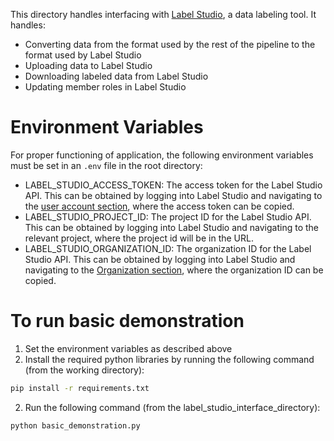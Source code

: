 This directory handles interfacing with 
[Label Studio](https://labelstud.io/), a data labeling tool. It handles:
- Converting data from the format used by the rest of the pipeline to the format
  used by Label Studio
- Uploading data to Label Studio
- Downloading labeled data from Label Studio
- Updating member roles in Label Studio

# Environment Variables
For proper functioning of application, the following environment variables must be set in an `.env` file in the root directory:

- LABEL_STUDIO_ACCESS_TOKEN: The access token for the Label Studio API. This can be
  obtained by logging into Label Studio and navigating to the [user account section](https://app.heartex.com/user/account), where the access token can be copied.
- LABEL_STUDIO_PROJECT_ID: The project ID for the Label Studio API. This can be
  obtained by logging into Label Studio and navigating to the relevant project, where the project id will be in the URL.
- LABEL_STUDIO_ORGANIZATION_ID: The organization ID for the Label Studio API. This can
  be obtained by logging into Label Studio and navigating to the [Organization section](https://app.heartex.com/organization?page=1), where the organization ID can be copied.

# To run basic demonstration
1. Set the environment variables as described above
2. Install the required python libraries by running the following command (from the working directory):
```bash
pip install -r requirements.txt
```
2. Run the following command (from the label_studio_interface_directory):
```bash
python basic_demonstration.py
```